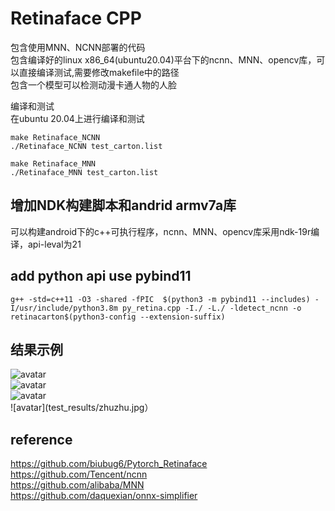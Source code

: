 # Retinaface CPP

包含使用MNN、NCNN部署的代码  
包含编译好的linux x86_64(ubuntu20.04)平台下的ncnn、MNN、opencv库，可以直接编译测试,需要修改makefile中的路径  
包含一个模型可以检测动漫卡通人物的人脸


编译和测试  
在ubuntu 20.04上进行编译和测试  
```
make Retinaface_NCNN
./Retinaface_NCNN test_carton.list

make Retinaface_MNN
./Retinaface_MNN test_carton.list
```

## 增加NDK构建脚本和andrid armv7a库 
可以构建android下的c++可执行程序，ncnn、MNN、opencv库采用ndk-19r编译，api-leval为21

## add python api use pybind11
```shell
g++ -std=c++11 -O3 -shared -fPIC  $(python3 -m pybind11 --includes) -I/usr/include/python3.8m py_retina.cpp -I./ -L./ -ldetect_ncnn -o retinacarton$(python3-config --extension-suffix)
```

## 结果示例
![avatar](test_results/op.jpg)  
![avatar](test_results/pegi.jpg)  
![avatar](test_results/pkc2.jpg)  
![avatar](test_results/zhuzhu.jpg）


## reference 
https://github.com/biubug6/Pytorch_Retinaface       
https://github.com/Tencent/ncnn   
https://github.com/alibaba/MNN  
https://github.com/daquexian/onnx-simplifier
